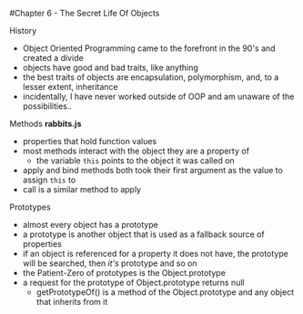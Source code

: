 #Chapter 6 - The Secret Life Of Objects

History
- Object Oriented Programming came to the forefront in the 90's and created a divide
- objects have good and bad traits, like anything
- the best traits of objects are encapsulation, polymorphism, and, to a lesser extent, inheritance
- incidentally, I have never worked outside of OOP and am unaware of the possibilities..

Methods **rabbits.js**
- properties that hold function values
- most methods interact with the object they are a property of
    - the variable ```this``` points to the object it was called on
- apply and bind methods both took their first argument as the value to assign ```this``` to
- call is a similar method to apply

Prototypes
- almost every object has a prototype
- a prototype is another object that is used as a fallback source of properties
- if an object is referenced for a property it does not have, the prototype will be searched, then _it's_ prototype and so on
- the Patient-Zero of prototypes is the Object.prototype
- a request for the prototype of Object.prototype returns null
    - getPrototypeOf() is a method of the Object.prototype and any object that inherits from it
